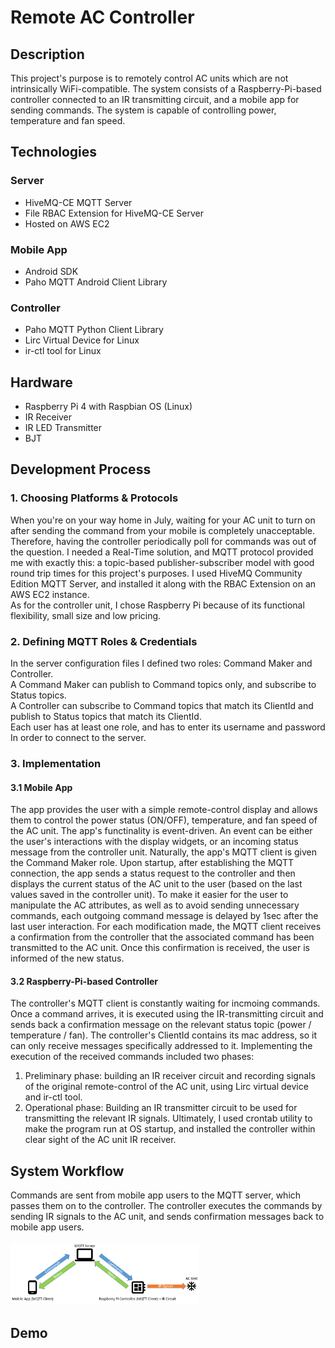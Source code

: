 # Remote AC Controller
## Description
This project's purpose is to remotely control AC units which are not intrinsically WiFi-compatible. The system consists of a Raspberry-Pi-based controller connected to an IR transmitting circuit, and a mobile app for sending commands.
The system is capable of controlling power, temperature and fan speed. 
## Technologies
### Server
* HiveMQ-CE MQTT Server
* File RBAC Extension for HiveMQ-CE Server
* Hosted on AWS EC2
### Mobile App
* Android SDK
* Paho MQTT Android Client Library
### Controller
* Paho MQTT Python Client Library
* Lirc Virtual Device for Linux
* ir-ctl tool for Linux
## Hardware
* Raspberry Pi 4 with Raspbian OS (Linux)
* IR Receiver
* IR LED Transmitter
* BJT
## Development Process
### 1. Choosing Platforms & Protocols
When you're on your way home in July, waiting for your AC unit to turn on after sending the command from your mobile is completely unacceptable. Therefore, having the controller periodically poll for commands was
out of the question. I needed a Real-Time solution, and MQTT protocol provided me with exactly this: a topic-based publisher-subscriber model with good round trip times
for this project's purposes. I used HiveMQ Community Edition MQTT Server, and installed it along with the RBAC Extension on an AWS EC2 instance. <br/>
As for the controller unit, I chose Raspberry Pi because of its functional flexibility, small size and low pricing. 
### 2. Defining MQTT Roles & Credentials
In the server configuration files I defined two roles: Command Maker and Controller. <br/>
A Command Maker can publish to Command topics only, and subscribe to Status topics.<br/>
A Controller can subscribe to Command topics that match its ClientId and publish to Status topics that match its ClientId.<br/>
Each user has at least one role, and has to enter its username and password In order to connect to the server.
### 3. Implementation
#### 3.1 Mobile App
The app provides the user with a simple remote-control display and allows them to control the power status (ON/OFF), temperature, and fan speed of the AC unit. The app's functinality is event-driven. An event can be either the user's interactions with the display widgets, or an incoming status message from the controller unit. Naturally, the app's MQTT client is given the Command Maker role. Upon startup, after establishing the MQTT connection, the app sends a status request to the controller and then displays the current status of the AC unit to the user (based on the last values saved in the controller unit). To make it easier for the user to manipulate the AC attributes, as well as to avoid sending unnecessary commands, each outgoing command message is delayed by 1sec after the last user interaction. For each modification made, the MQTT client receives a confirmation from the controller that the associated command has been transmitted to the AC unit. Once this confirmation is received,  the user is informed of the new status.
#### 3.2 Raspberry-Pi-based Controller
The controller's MQTT client is constantly waiting for incmoing commands. Once a command arrives, it is executed using the IR-transmitting circuit and sends back a confirmation message on the relevant status topic (power / temperature / fan).
The controller's ClientId contains its mac address, so it can only receive messages specifically addressed to it.
Implementing the execution of the received commands included two phases:
1. Preliminary phase: building an IR receiver circuit and recording signals of the original remote-control of the AC unit, using Lirc virtual device and ir-ctl tool.
2. Operational phase: Building an IR transmitter circuit to be used for transmitting the relevant IR signals.
Ultimately, I used crontab utility to make the program run at OS startup, and installed the controller within clear sight of the AC unit IR receiver.
## System Workflow
Commands are sent from mobile app users to the MQTT server, which passes them on to the controller. The controller executes the commands by sending IR signals to the AC unit, and sends confirmation messages back to mobile app users.<br/><br/>
<img src="https://github.com/galwaitzman/ac_controller_mobile_app/blob/master/%E2%80%8F%E2%80%8Fworkflow.PNG" width = "60%" height="60%">
## Demo
